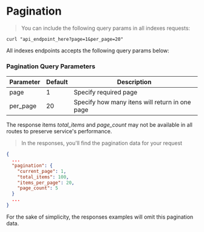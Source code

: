 # Pagination

> You can include the following query params in all indexes requests:

```shell
curl "api_endpoint_here?page=1&per_page=20"
```

All indexes endpoints accepts the following query params below:

### Pagination Query Parameters

Parameter | Default | Description
--------- | ------- | -----------
page      | 1       | Specify required page
per_page  | 20      | Specify how many itens will return in one page

<aside class="warning">The response items <i>total_items</i> and <i>page_count</i> may not be available in all routes to preserve service's performance.</aside>

> In the responses, you'll find the pagination data for your request

```json
{
  ...
  "pagination": {
    "current_page": 1,
    "total_items": 100,
    "items_per_page": 20,
    "page_count": 5
  }
  ...
}
```

<aside class="notice">For the sake of simplicity, the responses examples will omit this pagination data.</aside>
